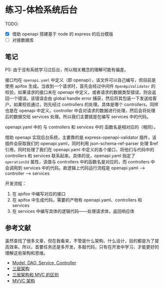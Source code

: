 # 练习-体检系统后台

TODO:

- [x] 借助 openapi 搭建基于 node 的 express 的后台模版
- [ ] 对接数据库

## 笔记

PS: 由于没有系统学习过后台，所以相关概念的理解可能有偏差。

接口均在 `openapi.yaml` 中定义（即 openapi），该文件可以自己编写，但目前是使用 apifox 生成。当收到一个请求时，首先会经过中间件 `OpenApiValidator` 的校验，如果请求的接口未在 openapi 中定义，或者请求的数据类型错误，则会返回一个错误。该错误会由 global handle error 捕获，然后将其包装一下发送给客户。如果校验通过，则先经过 controllers 的处理。具体是哪个 controllers，同样也是在 openapi 中定义。controller 中会对请求的数据进行处理，然后会将处理后的数据交给 services 处理。所以我们主要就是在编写 services 中的代码。

openapi.yaml 中的  与 controllers 和 services 中的 函数名是相对应的（相同）。

借助 openapi 实现后台系统，主要靠的是 express-openapi-validator 插件，该插件会获取我们的 openapi.yaml，同时利用 json-schema-ref-parser 处理 $ref 引用，同时处理了我们在 openapi.yaml 中定义的各个接口，将他们与代码中的 controllers 和 services 联系起来。具体的说，openapi.yaml 指定了 `operationId` 属性，该值与 controllers 中的函数名是对应的，而 controllers 中会调用到 services 中的代码。故逻辑上代码运行流程是 openapi.yaml --> controller --> services

开发流程：

1. 在 apifox 中编写对应的接口
2. 在 apifox 中生成代码，需要的产物有 openapi.yaml、controllers 和 services
3. 在 services 中编写具体的逻辑代码——处理请求体，返回响应体

## 参考文献

虽然查找了很多文章，但在我看来，不管是什么架构、什么设计，目的都是为了提高效率。所以，首要任务还是多开发，多敲代码，只有在开发中学习，才能更好的理解这些架构和思维。

- [Model, DAO, Service, Controller](https://juejin.cn/post/6854573216002736141)
- [三层架构](https://blog.csdn.net/hanxuemin12345/article/details/8544957)
- [三层架构和 MVC 的区别](https://zhuanlan.zhihu.com/p/328443789)
- [MVVC 架构](https://zhuanlan.zhihu.com/p/59467370)
